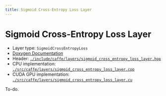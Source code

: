 ```yaml
---
title: Sigmoid Cross-Entropy Loss Layer
---
```


# Sigmoid Cross-Entropy Loss Layer

* Layer type: `SigmoidCrossEntropyLoss`
* [Doxygen Documentation](http://caffe.berkeleyvision.org/doxygen/classcaffe_1_1SigmoidCrossEntropyLossLayer.html)
* Header: [`./include/caffe/layers/sigmoid_cross_entropy_loss_layer.hpp`](https://github.com/BVLC/caffe/blob/master/include/caffe/layers/sigmoid_cross_entropy_loss_layer.hpp)
* CPU implementation: [`./src/caffe/layers/sigmoid_cross_entropy_loss_layer.cpp`](https://github.com/BVLC/caffe/blob/master/src/caffe/layers/sigmoid_cross_entropy_loss_layer.cpp)
* CUDA GPU implementation: [`./src/caffe/layers/sigmoid_cross_entropy_loss_layer.cu`](https://github.com/BVLC/caffe/blob/master/src/caffe/layers/sigmoid_cross_entropy_loss_layer.cu)

To-do.
